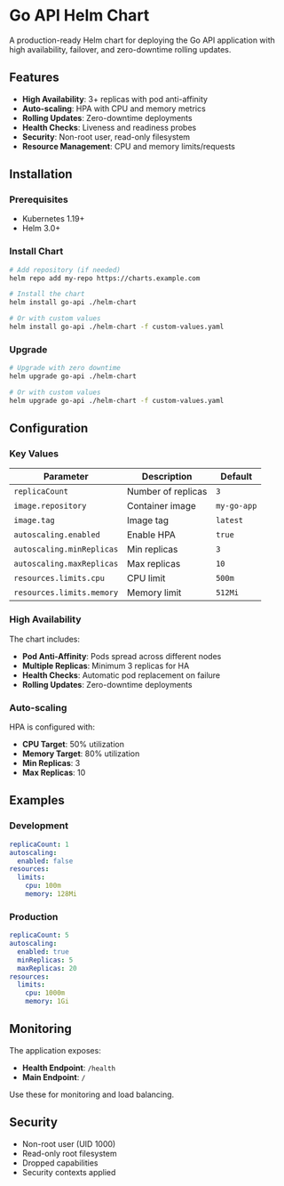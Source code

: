 # Go API Helm Chart

A production-ready Helm chart for deploying the Go API application with high availability, failover, and zero-downtime rolling updates.

## Features

- **High Availability**: 3+ replicas with pod anti-affinity
- **Auto-scaling**: HPA with CPU and memory metrics
- **Rolling Updates**: Zero-downtime deployments
- **Health Checks**: Liveness and readiness probes
- **Security**: Non-root user, read-only filesystem
- **Resource Management**: CPU and memory limits/requests

## Installation

### Prerequisites

- Kubernetes 1.19+
- Helm 3.0+

### Install Chart

```bash
# Add repository (if needed)
helm repo add my-repo https://charts.example.com

# Install the chart
helm install go-api ./helm-chart

# Or with custom values
helm install go-api ./helm-chart -f custom-values.yaml
```

### Upgrade

```bash
# Upgrade with zero downtime
helm upgrade go-api ./helm-chart

# Or with custom values
helm upgrade go-api ./helm-chart -f custom-values.yaml
```

## Configuration

### Key Values

| Parameter | Description | Default |
|-----------|-------------|---------|
| `replicaCount` | Number of replicas | `3` |
| `image.repository` | Container image | `my-go-app` |
| `image.tag` | Image tag | `latest` |
| `autoscaling.enabled` | Enable HPA | `true` |
| `autoscaling.minReplicas` | Min replicas | `3` |
| `autoscaling.maxReplicas` | Max replicas | `10` |
| `resources.limits.cpu` | CPU limit | `500m` |
| `resources.limits.memory` | Memory limit | `512Mi` |

### High Availability

The chart includes:
- **Pod Anti-Affinity**: Pods spread across different nodes
- **Multiple Replicas**: Minimum 3 replicas for HA
- **Health Checks**: Automatic pod replacement on failure
- **Rolling Updates**: Zero-downtime deployments

### Auto-scaling

HPA is configured with:
- **CPU Target**: 50% utilization
- **Memory Target**: 80% utilization
- **Min Replicas**: 3
- **Max Replicas**: 10

## Examples

### Development

```yaml
replicaCount: 1
autoscaling:
  enabled: false
resources:
  limits:
    cpu: 100m
    memory: 128Mi
```

### Production

```yaml
replicaCount: 5
autoscaling:
  enabled: true
  minReplicas: 5
  maxReplicas: 20
resources:
  limits:
    cpu: 1000m
    memory: 1Gi
```

## Monitoring

The application exposes:
- **Health Endpoint**: `/health`
- **Main Endpoint**: `/`

Use these for monitoring and load balancing.

## Security

- Non-root user (UID 1000)
- Read-only root filesystem
- Dropped capabilities
- Security contexts applied
